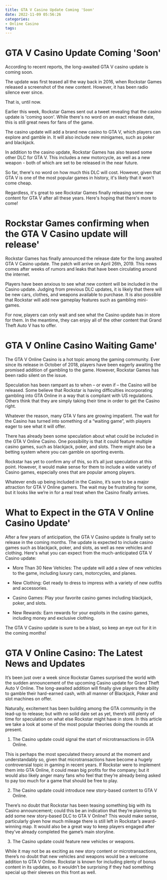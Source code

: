 ```yaml
---
title: GTA V Casino Update Coming 'Soon'
date: 2022-11-09 05:56:26
categories:
- Online Casino
tags:
---
```



#  GTA V Casino Update Coming 'Soon'

According to recent reports, the long-awaited GTA V casino update is coming soon.

The update was first teased all the way back in 2016, when Rockstar Games released a screenshot of the new content. However, it has been radio silence ever since.

That is, until now.

Earlier this week, Rockstar Games sent out a tweet revealing that the casino update is 'coming soon'. While there's no word on an exact release date, this is still great news for fans of the game.

The casino update will add a brand new casino to GTA V, which players can explore and gamble in. It will also include new minigames, such as poker and blackjack.

In addition to the casino update, Rockstar Games has also teased some other DLC for GTA V. This includes a new motorcycle, as well as a new weapon - both of which are set to be released in the near future.

So far, there's no word on how much this DLC will cost. However, given that GTA V is one of the most popular games in history, it's likely that it won't come cheap.

Regardless, it's great to see Rockstar Games finally releasing some new content for GTA V after all these years. Here's hoping that there's more to come!

#  Rockstar Games confirming when the GTA V Casino update will release'



Rockstar Games has finally announced the release date for the long awaited GTA V Casino update. The patch will arrive on April 26th, 2019. This news comes after weeks of rumors and leaks that have been circulating around the internet.

Players have been anxious to see what new content will be included in the Casino update. Judging from previous DLC updates, it is likely that there will be new cars, clothes, and weapons available to purchase. It is also possible that Rockstar will add new gameplay features such as gambling mini-games.

For now, players can only wait and see what the Casino update has in store for them. In the meantime, they can enjoy all of the other content that Grand Theft Auto V has to offer.

#  GTA V Online Casino Waiting Game'

The GTA V Online Casino is a hot topic among the gaming community. Ever since its release in October of 2018, players have been eagerly awaiting the promised addition of gambling to the game. However, Rockstar Games has been radio silent on the issue.

Speculation has been rampant as to when – or even if – the Casino will be released. Some believe that Rockstar is having difficulties incorporating gambling into GTA Online in a way that is compliant with US regulations. Others think that they are simply taking their time in order to get the Casino right.

Whatever the reason, many GTA V fans are growing impatient. The wait for the Casino has turned into something of a “waiting game”, with players eager to see what it will offer.

There has already been some speculation about what could be included in the GTA V Online Casino. One possibility is that it could feature multiple casino games, such as blackjack, poker, and slots. There might also be a betting system where you can gamble on sporting events.

Rockstar has yet to confirm any of this, so it’s all just speculation at this point. However, it would make sense for them to include a wide variety of Casino games, especially ones that are popular among players.

Whatever ends up being included in the Casino, it’s sure to be a major attraction for GTA V Online gamers. The wait may be frustrating for some, but it looks like we’re in for a real treat when the Casino finally arrives.

#  What to Expect in the GTA V Online Casino Update'

After a few years of anticipation, the GTA V Casino update is finally set to release in the coming months. The update is expected to include casino games such as blackjack, poker, and slots, as well as new vehicles and clothing. Here's what you can expect from the much-anticipated GTA V Casino update:

- More Than 30 New Vehicles: The update will add a slew of new vehicles to the game, including luxury cars, motorcycles, and planes.

- New Clothing: Get ready to dress to impress with a variety of new outfits and accessories.

- Casino Games: Play your favorite casino games including blackjack, poker, and slots.

- New Rewards: Earn rewards for your exploits in the casino games, including money and exclusive clothing.

The GTA V Casino update is sure to be a blast, so keep an eye out for it in the coming months!

#  GTA V Online Casino: The Latest News and Updates

It’s been just over a week since Rockstar Games surprised the world with the sudden announcement of the upcoming Casino update for Grand Theft Auto V Online. The long-awaited addition will finally give players the ability to gamble their hard-earned cash, with all manner of Blackjack, Poker and slot machines on offer.

Naturally, excitement has been building among the GTA community in the lead-up to release; but with no solid date set as yet, there’s still plenty of time for speculation on what else Rockstar might have in store. In this article we take a look at some of the most popular theories doing the rounds at present.

1. The Casino update could signal the start of microtransactions in GTA Online.

This is perhaps the most speculated theory around at the moment and understandably so, given that microtransactions have become a hugely controversial topic in gaming in recent years. If Rockstar were to implement them into GTA Online, it could mean big profits for the company; but it would also likely anger many fans who feel that they’re already being asked to pay too much for a game that should be free to play.

2. The Casino update could introduce new story-based content to GTA V Online.

There’s no doubt that Rockstar has been teasing something big with its Casino announcement; could this be an indication that they’re planning to add some new story-based DLC to GTA V Online? This would make sense, particularly given how much mileage there is still left in Rockstar’s award-winning map. It would also be a great way to keep players engaged after they’ve already completed the game’s main storyline.

3. The Casino update could feature new vehicles or weapons.

While it may not be as exciting as new story content or microtransactions, there’s no doubt that new vehicles and weapons would be a welcome addition to GTA V Online. Rockstar is known for including plenty of bonus content in its updates, so it wouldn’t be surprising if they had something special up their sleeves on this front as well.